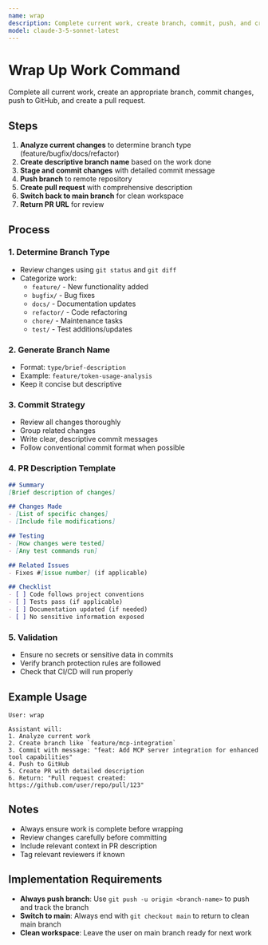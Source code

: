 ```yaml
---
name: wrap
description: Complete current work, create branch, commit, push, and create PR
model: claude-3-5-sonnet-latest
---
```


# Wrap Up Work Command

Complete all current work, create an appropriate branch, commit changes, push to GitHub, and create a pull request.

## Steps

1. **Analyze current changes** to determine branch type (feature/bugfix/docs/refactor)
2. **Create descriptive branch name** based on the work done
3. **Stage and commit changes** with detailed commit message
4. **Push branch** to remote repository
5. **Create pull request** with comprehensive description
6. **Switch back to main branch** for clean workspace
7. **Return PR URL** for review

## Process

### 1. Determine Branch Type
- Review changes using `git status` and `git diff`
- Categorize work:
  - `feature/` - New functionality added
  - `bugfix/` - Bug fixes
  - `docs/` - Documentation updates
  - `refactor/` - Code refactoring
  - `chore/` - Maintenance tasks
  - `test/` - Test additions/updates

### 2. Generate Branch Name
- Format: `type/brief-description`
- Example: `feature/token-usage-analysis`
- Keep it concise but descriptive

### 3. Commit Strategy
- Review all changes thoroughly
- Group related changes
- Write clear, descriptive commit messages
- Follow conventional commit format when possible

### 4. PR Description Template
```markdown
## Summary
[Brief description of changes]

## Changes Made
- [List of specific changes]
- [Include file modifications]

## Testing
- [How changes were tested]
- [Any test commands run]

## Related Issues
- Fixes #[issue number] (if applicable)

## Checklist
- [ ] Code follows project conventions
- [ ] Tests pass (if applicable)
- [ ] Documentation updated (if needed)
- [ ] No sensitive information exposed
```

### 5. Validation
- Ensure no secrets or sensitive data in commits
- Verify branch protection rules are followed
- Check that CI/CD will run properly

## Example Usage

```
User: wrap

Assistant will:
1. Analyze current work
2. Create branch like `feature/mcp-integration`
3. Commit with message: "feat: Add MCP server integration for enhanced tool capabilities"
4. Push to GitHub
5. Create PR with detailed description
6. Return: "Pull request created: https://github.com/user/repo/pull/123"
```

## Notes
- Always ensure work is complete before wrapping
- Review changes carefully before committing
- Include relevant context in PR description
- Tag relevant reviewers if known

## Implementation Requirements
- **Always push branch**: Use `git push -u origin <branch-name>` to push and track the branch
- **Switch to main**: Always end with `git checkout main` to return to clean main branch
- **Clean workspace**: Leave the user on main branch ready for next work